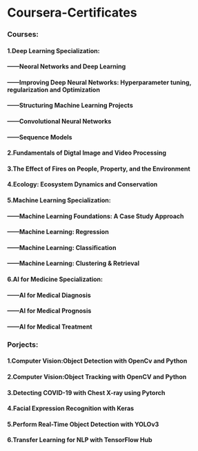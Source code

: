 # Coursera-Certificates
### Courses:
#### 1.Deep Learning Specialization:
####  ——Neoral Networks and Deep Learning
####  ——Improving Deep Neural Networks: Hyperparameter tuning, regularization and Optimization
####  ——Structuring Machine Learning Projects
####  ——Convolutional Neural Networks
####  ——Sequence Models
#### 2.Fundamentals of Digtal Image and Video Processing
#### 3.The Effect of Fires on People, Property, and the Environment
#### 4.Ecology: Ecosystem Dynamics and Conservation
#### 5.Machine Learning Specialization:
####  ——Machine Learning Foundations: A Case Study Approach
####  ——Machine Learning: Regression
####  ——Machine Learning: Classification
####  ——Machine Learning: Clustering & Retrieval
#### 6.AI for Medicine Specialization:
####  ——AI for Medical Diagnosis
####  ——AI for Medical Prognosis
####  ——AI for Medical Treatment

### Porjects:
#### 1.Computer Vision:Object Detection with OpenCv and Python
#### 2.Computer Vision:Object Tracking with OpenCV and Python
#### 3.Detecting COVID-19 with Chest X-ray using Pytorch
#### 4.Facial Expression Recognition with Keras
#### 5.Perform Real-Time Object Detection with YOLOv3
#### 6.Transfer Learning for NLP with TensorFlow Hub
